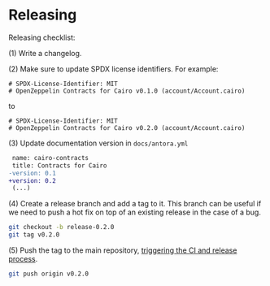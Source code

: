 # Releasing

Releasing checklist:

(1) Write a changelog.

(2) Make sure to update SPDX license identifiers. For example:

```cairo
# SPDX-License-Identifier: MIT
# OpenZeppelin Contracts for Cairo v0.1.0 (account/Account.cairo)
```

to

```cairo
# SPDX-License-Identifier: MIT
# OpenZeppelin Contracts for Cairo v0.2.0 (account/Account.cairo)
```

(3) Update documentation version in `docs/antora.yml`

```diff
 name: cairo-contracts
 title: Contracts for Cairo
-version: 0.1
+version: 0.2
 (...)
```

(4) Create a release branch and add a tag to it. This branch can be useful if we need to push a hot fix on top of an existing release in the case of a bug.

```sh
git checkout -b release-0.2.0
git tag v0.2.0
```

(5) Push the tag to the main repository, [triggering the CI and release process](https://github.com/OpenZeppelin/cairo-contracts/blob/b27101eb826fae73f49751fa384c2a0ff3377af2/.github/workflows/python-app.yml#L60).

```sh
git push origin v0.2.0
```
